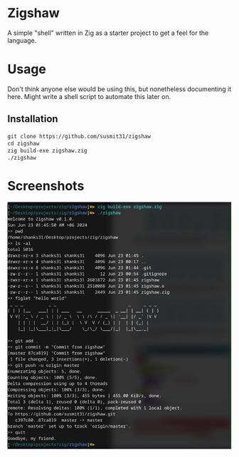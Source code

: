 # Zigshaw
A simple "shell" written in Zig as a starter project to get a feel for the language.

# Usage
Don't think anyone else would be using this, but nonetheless documenting it here. Might write a shell script to automate this later on.

## Installation
```
git clone https://github.com/susmit31/zigshaw
cd zigshaw
zig build-exe zigshaw.zig
./zigshaw
```

# Screenshots
![Screenshot-1](./ss.png)
